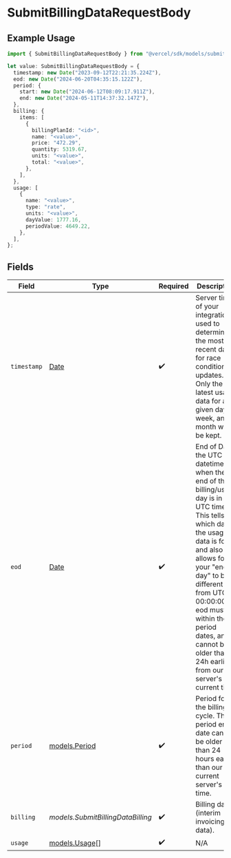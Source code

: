 # SubmitBillingDataRequestBody

## Example Usage

```typescript
import { SubmitBillingDataRequestBody } from "@vercel/sdk/models/submitbillingdataop.js";

let value: SubmitBillingDataRequestBody = {
  timestamp: new Date("2023-09-12T22:21:35.224Z"),
  eod: new Date("2024-06-20T04:35:15.122Z"),
  period: {
    start: new Date("2024-06-12T08:09:17.911Z"),
    end: new Date("2024-05-11T14:37:32.147Z"),
  },
  billing: {
    items: [
      {
        billingPlanId: "<id>",
        name: "<value>",
        price: "472.29",
        quantity: 5319.67,
        units: "<value>",
        total: "<value>",
      },
    ],
  },
  usage: [
    {
      name: "<value>",
      type: "rate",
      units: "<value>",
      dayValue: 1777.16,
      periodValue: 4649.22,
    },
  ],
};
```

## Fields

| Field                                                                                                                                                                                                                                                                                                                      | Type                                                                                                                                                                                                                                                                                                                       | Required                                                                                                                                                                                                                                                                                                                   | Description                                                                                                                                                                                                                                                                                                                |
| -------------------------------------------------------------------------------------------------------------------------------------------------------------------------------------------------------------------------------------------------------------------------------------------------------------------------- | -------------------------------------------------------------------------------------------------------------------------------------------------------------------------------------------------------------------------------------------------------------------------------------------------------------------------- | -------------------------------------------------------------------------------------------------------------------------------------------------------------------------------------------------------------------------------------------------------------------------------------------------------------------------- | -------------------------------------------------------------------------------------------------------------------------------------------------------------------------------------------------------------------------------------------------------------------------------------------------------------------------- |
| `timestamp`                                                                                                                                                                                                                                                                                                                | [Date](https://developer.mozilla.org/en-US/docs/Web/JavaScript/Reference/Global_Objects/Date)                                                                                                                                                                                                                              | :heavy_check_mark:                                                                                                                                                                                                                                                                                                         | Server time of your integration, used to determine the most recent data for race conditions & updates. Only the latest usage data for a given day, week, and month will be kept.                                                                                                                                           |
| `eod`                                                                                                                                                                                                                                                                                                                      | [Date](https://developer.mozilla.org/en-US/docs/Web/JavaScript/Reference/Global_Objects/Date)                                                                                                                                                                                                                              | :heavy_check_mark:                                                                                                                                                                                                                                                                                                         | End of Day, the UTC datetime for when the end of the billing/usage day is in UTC time. This tells us which day the usage data is for, and also allows for your \"end of day\" to be different from UTC 00:00:00. eod must be within the period dates, and cannot be older than 24h earlier from our server's current time. |
| `period`                                                                                                                                                                                                                                                                                                                   | [models.Period](../models/period.md)                                                                                                                                                                                                                                                                                       | :heavy_check_mark:                                                                                                                                                                                                                                                                                                         | Period for the billing cycle. The period end date cannot be older than 24 hours earlier than our current server's time.                                                                                                                                                                                                    |
| `billing`                                                                                                                                                                                                                                                                                                                  | *models.SubmitBillingDataBilling*                                                                                                                                                                                                                                                                                          | :heavy_check_mark:                                                                                                                                                                                                                                                                                                         | Billing data (interim invoicing data).                                                                                                                                                                                                                                                                                     |
| `usage`                                                                                                                                                                                                                                                                                                                    | [models.Usage](../models/usage.md)[]                                                                                                                                                                                                                                                                                       | :heavy_check_mark:                                                                                                                                                                                                                                                                                                         | N/A                                                                                                                                                                                                                                                                                                                        |